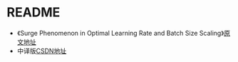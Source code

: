 # README

- 《Surge Phenomenon in Optimal Learning Rate and Batch Size Scaling》[原文地址](https://arxiv.org/abs/2403.07815v1)
- 中译版[CSDN地址](http://t.csdnimg.cn/hzr97)

